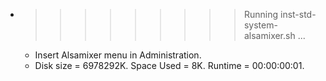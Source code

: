 * >>>>>>>>> Running inst-std-system-alsamixer.sh ...
  * Insert Alsamixer menu in Administration.
  * Disk size = 6978292K. Space Used = 8K. Runtime = 00:00:00:01.
